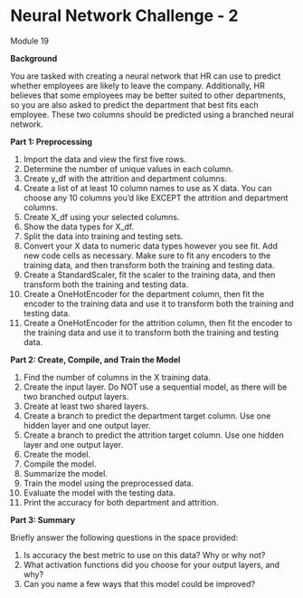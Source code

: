 # Neural Network Challenge - 2 #
Module 19 

**Background**

You are tasked with creating a neural network that HR can use to predict whether employees are likely to leave the company. Additionally, HR believes that some employees may be better suited to other departments, so you are also asked to predict the department that best fits each employee. These two columns should be predicted using a branched neural network.

**Part 1: Preprocessing**
1. Import the data and view the first five rows.
2. Determine the number of unique values in each column.
3. Create y_df with the attrition and department columns.
4. Create a list of at least 10 column names to use as X data. You can choose any 10 columns you’d like EXCEPT the attrition and department columns.
5. Create X_df using your selected columns.
5. Show the data types for X_df.
6. Split the data into training and testing sets.
7. Convert your X data to numeric data types however you see fit. Add new code cells as necessary. Make sure to fit any encoders to the training data, and then transform both the training and testing data.
8. Create a StandardScaler, fit the scaler to the training data, and then transform both the training and testing data.
9. Create a OneHotEncoder for the department column, then fit the encoder to the training data and use it to transform both the training and testing data.
10. Create a OneHotEncoder for the attrition column, then fit the encoder to the training data and use it to transform both the training and testing data.

**Part 2: Create, Compile, and Train the Model**

1. Find the number of columns in the X training data.
2. Create the input layer. Do NOT use a sequential model, as there will be two branched output layers.
3. Create at least two shared layers.
4. Create a branch to predict the department target column. Use one hidden layer and one output layer.
5. Create a branch to predict the attrition target column. Use one hidden layer and one output layer.
6. Create the model.
7. Compile the model.
8. Summarize the model.
9. Train the model using the preprocessed data.
10. Evaluate the model with the testing data.
11. Print the accuracy for both department and attrition.

**Part 3: Summary**

Briefly answer the following questions in the space provided:
1. Is accuracy the best metric to use on this data? Why or why not?
2. What activation functions did you choose for your output layers, and why?
3. Can you name a few ways that this model could be improved?

